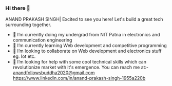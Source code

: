 ### Hi there 👋

ANAND PRAKASH SINGH| Excited to see you here! Let's build a great tech surrounding together.

- 🔭 I’m currently doing my undergrad from NIT Patna in electronics and communication engineering
- 🌱 I’m currently learning Web development and competitive programming
- 👯 I’m looking to collaborate on Web development and electronics stuff eg. Iot etc.
- 🤔 I’m looking for help with some cool technical skills which can revolutionize market with it's emergence.
You can reach me at:-
anandfollowsbuddha2020@gmail.com
https://www.linkedin.com/in/anand-prakash-singh-1955a220b
